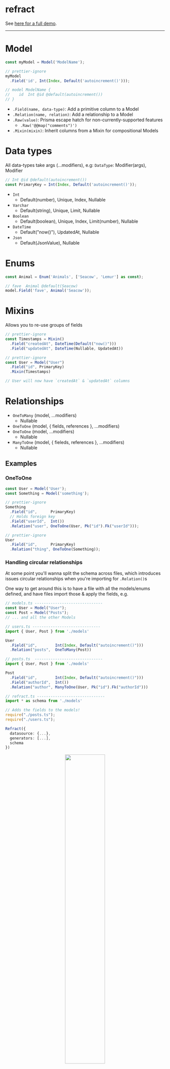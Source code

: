 # refract

See [here for a full demo](./demo.md).

---

# Model

```ts
const myModel = Model('ModelName');

// prettier-ignore
myModel
  .Field('id', Int(Index, Default('autoincrement()')));

// model ModelName {
//    id  Int @id @default(autoincrement())
// }
```

- `.Field(name, data-type)`: Add a primitive column to a Model
- `.Relation(name, relation)`: Add a relationship to a Model
- `.Raw(value)`: Prisma escape hatch for non-currently-supported features
  - `.Raw('@@map("comments")')`
- `.Mixin(mixin)`: Inherit columns from a Mixin for compositional Models

# Data types

All data-types take args (...modifiers), e.g: `DataType`: Modifier(args), Modifier

```ts
// Int @id @default(autoincrement())
const PrimaryKey = Int(Index, Default('autoincrement()'));
```

- `Int`
  - Default(number), Unique, Index, Nullable
- `Varchar`
  - Default(string), Unique, Limit, Nullable
- `Boolean`
  - Default(boolean), Unique, Index, Limit(number), Nullable
- `DateTime`
  - Default("now()"), UpdatedAt, Nullable
- `Json`
  - Default(JsonValue), Nullable

# Enums

```ts
const Animal = Enum('Animals', ['Seacow', 'Lemur'] as const);

// fave  Animal @default(Seacow)
model.Field('fave', Animal('Seacow'));
```

# Mixins

Allows you to re-use groups of fields

```ts
// prettier-ignore
const Timestamps = Mixin()
  .Field("createdAt", DateTime(Default("now()")))
  .Field("updatedAt", DateTime(Nullable, UpdatedAt))

// prettier-ignore
const User = Model("User")
  .Field("id", PrimaryKey)
  .Mixin(Timestamps)

// User will now have `createdAt` & `updatedAt` columns
```

# Relationships

- `OneToMany` (model, ...modifiers)
  - Nullable
- `OneToOne` (model, { fields, references }, ...modifiers)
- `OneToOne` (model, ...modifiers)
  - Nullable
- `ManyToOne` (model, { fieleds, references }, ...modifiers)
  - Nullable

## Examples

### OneToOne

```ts
const User = Model('User');
const Something = Model('something');

// prettier-ignore
Something
  .Field("id",      PrimaryKey)
  // Holds foreign key
  .Field("userId",  Int())
  .Relation("user", OneToOne(User, Pk("id").Fk("userId")));

// prettier-ignore
User
  .Field("id",      PrimaryKey)
  .Relation("thing", OneToOne(Something));
```

### Handling circular relationships

At some point you'll wanna split the schema across files, which introduces issues circular relationships when you're importing for `.Relation()`s

One way to get around this is to have a file with all the models/enums defined, and have files import those & apply the fields, e.g.

```ts
// models.ts ------------------------------
const User = Model("User");
const Post = Model("Posts");
// ... and all the other Models

// users.ts ------------------------------
import { User, Post } from './models'

User
  .Field("id",        Int(Index, Default("autoincrement()")))
  .Relation("posts",  OneToMany(Post))

// posts.ts  ------------------------------
import { User, Post } from './models'

Post
  .Field("id",        Int(Index, Default("autoincrement()")))
  .Field("authorId",  Int())
  .Relation("author", ManyToOne(User, Pk("id").Fk("authorId")))

// refract.ts ------------------------------
import * as schema from './models'

// Adds the fields to the models!
require("./posts.ts");
require("./users.ts");

Refract({
  datasource: {...},
  generators: [...],
  schema
})
```

<div align="center">
  <img src="https://ftp.cass.si/=799p94e7.png" width="50%" >
</div>

Another way is to use a `string` instead of the model as the 1st argument of the Relation type, e.g. `.Relation("posts", OneToMany("Posts"))`.
